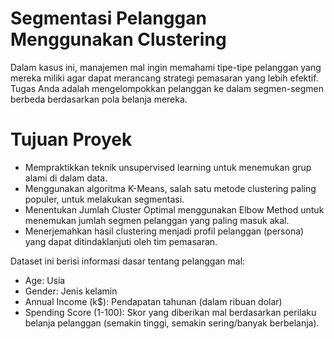 # **Segmentasi Pelanggan Menggunakan Clustering**
Dalam kasus ini, manajemen mal ingin memahami tipe-tipe pelanggan yang mereka miliki agar dapat merancang strategi pemasaran yang lebih efektif. Tugas Anda adalah mengelompokkan pelanggan ke dalam segmen-segmen berbeda berdasarkan pola belanja mereka.

# **Tujuan Proyek**

*   Mempraktikkan teknik unsupervised learning untuk menemukan grup alami di dalam data.
*   Menggunakan algoritma K-Means, salah satu metode clustering paling populer, untuk melakukan segmentasi.
*   Menentukan Jumlah Cluster Optimal menggunakan Elbow Method untuk menemukan jumlah segmen pelanggan yang paling masuk akal.
*   Menerjemahkan hasil clustering menjadi profil pelanggan (persona) yang dapat ditindaklanjuti oleh tim pemasaran.

Dataset ini berisi informasi dasar tentang pelanggan mal:

*   Age: Usia
* Gender: Jenis kelamin
* Annual Income (k$): Pendapatan tahunan (dalam ribuan dolar)
* Spending Score (1-100): Skor yang diberikan mal berdasarkan perilaku belanja pelanggan (semakin tinggi, semakin sering/banyak berbelanja).



